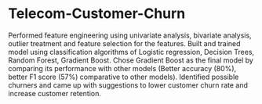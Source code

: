 # Telecom-Customer-Churn

Performed feature engineering using univariate analysis, bivariate analysis, outlier treatment and feature selection for the features.
Built and trained model using classification algorithms of Logistic regression, Decision Trees, Random Forest, Gradient Boost.
Chose Gradient Boost as the final model by comparing its performance with other models (Better accuracy (80%), better F1 score (57%) comparative to other models).
Identified possible churners and came up with suggestions to lower 
customer churn rate and increase customer retention.
